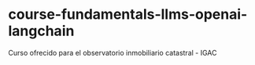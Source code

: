 # course-fundamentals-llms-openai-langchain
Curso ofrecido para el observatorio inmobiliario catastral - IGAC
